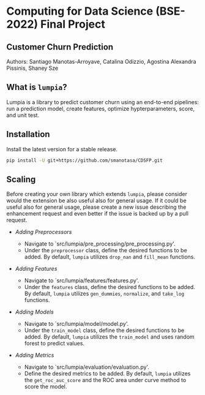 # Computing for Data Science (BSE-2022) Final Project
## Customer Churn Prediction
Authors: Santiago Manotas-Arroyave, Catalina Odizzio, Agostina Alexandra Pissinis, Shaney Sze


## What is `lumpia`?
Lumpia is a library to predict customer churn using an end-to-end pipelines:  run a prediction model, create features, optimize hypterparameters, score, and unit test.

## Installation
Install the latest version for a stable release.

```bash
pip install -U git+https://github.com/smanotasa/CDSFP.git
```

## Scaling 
Before creating your own library which extends `lumpia`, please consider would the extension be also useful also for general usage. If it could be useful also for general usage, please create a new issue describing the enhancement request and even better if the issue is backed up by a pull request.

- *Adding Preprocessors*
    - Navigate to `src/lumpia/pre_processing/pre_processing.py'.
    - Under the `preprocessor` class, define the desired functions to be added.  By default, `lumpia` utilizes `drop_nan` and `fill_mean` functions.

- *Adding Features*
    - Navigate to `src/lumpia/features/features.py'.
    - Under the `features` class, define the desired functions to be added.  By default, `lumpia` utilizes `gen_dummies`, `normalize`, and `take_log` functions.

- *Adding Models*
    - Navigate to `src/lumpia/model/model.py'.
    - Under the `train_model` class, define the desired functions to be added.  By default, `lumpia` utilizes the `train_model` and uses random forest to predict values.

- *Adding Metrics*
    - Navigate to `src/lumpia/evaluation/evaluation.py'.
    - Define the desired metrics to be added.  By default, `lumpia` utilizes the `get_roc_auc_score` and the ROC area under curve method to score the model.
